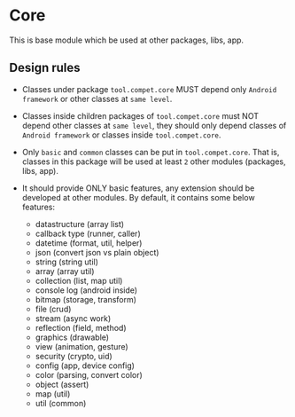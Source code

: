 # Core

This is base module which be used at other packages, libs, app.


## Design rules

- Classes under package `tool.compet.core` MUST depend only `Android framework` or other classes at `same level`.

- Classes inside children packages of `tool.compet.core` must NOT depend other classes at `same level`,
they should only depend classes of `Android framework` or classes inside `tool.compet.core`.

- Only `basic` and `common` classes can be put in `tool.compet.core`. That is, classes in this package
will be used at least `2` other modules (packages, libs, app).

- It should provide ONLY basic features, any extension should be developed at other modules.
By default, it contains some below features:
	- datastructure (array list)
	- callback type (runner, caller)
	- datetime (format, util, helper)
	- json (convert json vs plain object)
	- string (string util)
	- array (array util)
	- collection (list, map util)
	- console log (android inside)
	- bitmap (storage, transform)
	- file (crud)
	- stream (async work)
	- reflection (field, method)
	- graphics (drawable)
	- view (animation, gesture)
	- security (crypto, uid)
	- config (app, device config)
	- color (parsing, convert color)
	- object (assert)
	- map (util)
	- util (common)
